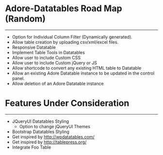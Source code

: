 # Adore-Datatables Road Map (Random)
-------------------------------------------------------------------------
* Option for Individual Column Filter (Dynamically generated).
* Allow table creation by uploading csv/xml/excel files.
* Responsive Datatable
* Implement Table Tools in Datatables
* Allow user to include Custom CSS
* Allow user to include Custom jQuery or JS 
* Allow shortcode to convert any existing HTML table to Datatable
* Allow an existing Adore Datatable instance to be updated in the control panel.
* Allow deletion of an Adore Datatable instance


# Features Under Consideration
-------------------------------------------------------------------------
* JQueryUI Datatables Styling
	* Option to change jQueryUI Themes
* Bootstrap Datatables Styling
* Get inspired by http://wpdatatables.com/
* Get inspired by http://tablepress.org/
* Integrate Foo Table

